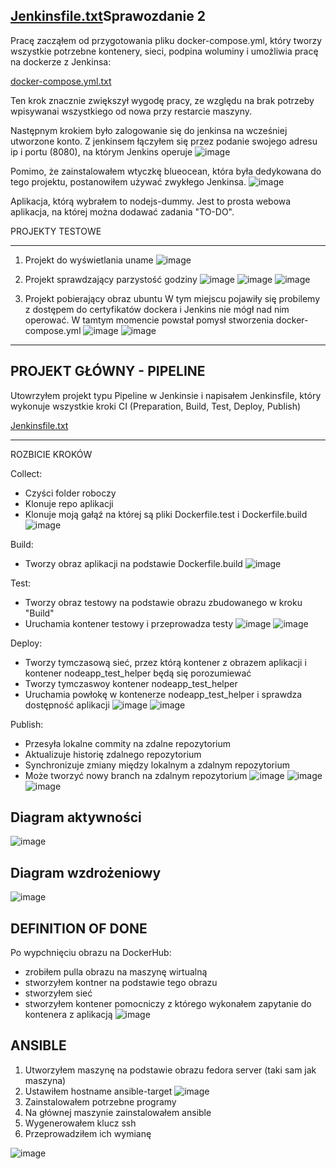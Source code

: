 [Jenkinsfile.txt](https://github.com/user-attachments/files/20228248/Jenkinsfile.txt)Sprawozdanie 2
--------------
Pracę zacząłem od przygotowania pliku docker-compose.yml, który tworzy wszystkie potrzebne kontenery, sieci, podpina woluminy i umożliwia pracę na dockerze z Jenkinsa:

[docker-compose.yml.txt](https://github.com/user-attachments/files/20228186/docker-compose.yml.txt)

Ten krok znacznie zwiększył wygodę pracy, ze względu na brak potrzeby wpisywanai wszystkiego od nowa przy restarcie maszyny. 

Następnym krokiem było zalogowanie się do jenkinsa na wcześniej utworzone konto. Z jenkinsem łączyłem się przez podanie swojego adresu ip i portu (8080), na którym Jenkins operuje
![image](https://github.com/user-attachments/assets/1d32d936-e840-4c04-ad8b-6687bdcb4feb)

Pomimo, że zainstalowałem wtyczkę blueocean, która była dedykowana do tego projektu, postanowiłem używać zwykłego Jenkinsa. 
![image](https://github.com/user-attachments/assets/08be8afa-acea-4095-a09f-b2993f48b657)

Aplikacja, którą wybrałem to nodejs-dummy. Jest to prosta webowa aplikacja, na której można dodawać zadania "TO-DO".


PROJEKTY TESTOWE

--------------------

1. Projekt do wyświetlania uname 
![image](https://github.com/user-attachments/assets/d0d10efd-fa8a-44e0-9b3c-f8b2a1b177b7)

3. Projekt sprawdzający parzystość godziny
![image](https://github.com/user-attachments/assets/9433c51b-93d6-4050-83e6-28d7d3b83a55)
![image](https://github.com/user-attachments/assets/5a62f577-a78a-4e00-9e7e-970e6d96cc09)
![image](https://github.com/user-attachments/assets/5840b8c6-311b-4b80-acb8-91c73a3d0e7b)

4. Projekt pobierający obraz ubuntu
W tym miejscu pojawiły się probilemy z dostępem do certyfikatów dockera i Jenkins nie mógł nad nim operować. W tamtym momencie powstał pomysł stworzenia docker-compose.yml
![image](https://github.com/user-attachments/assets/096e05ff-b31e-4177-baca-b13c7b41ba2f)
![image](https://github.com/user-attachments/assets/e0631297-a8be-43d4-9200-281695464676)

--------------------
PROJEKT GŁÓWNY - PIPELINE
--------------------

Utowrzyłem projekt typu Pipeline w Jenkinsie i napisałem Jenkinsfile, który wykonuje wszystkie kroki CI (Preparation, Build, Test, Deploy, Publish)

[Jenkinsfile.txt](https://github.com/user-attachments/files/20228254/Jenkinsfile.txt)

--------------------
ROZBICIE KROKÓW

Collect:
- Czyści folder roboczy
- Klonuje repo aplikacji
- Klonuje moją gałąź na której są pliki Dockerfile.test i Dockerfile.build
![image](https://github.com/user-attachments/assets/af15504c-43da-4f55-81e3-f617ca7c8c11)

Build:
- Tworzy obraz aplikacji na podstawie Dockerfile.build
![image](https://github.com/user-attachments/assets/2c34f96f-3aab-4c7d-9dbf-a0154316600f)

Test: 
- Tworzy obraz testowy na podstawie obrazu zbudowanego w kroku "Build"
- Uruchamia kontener testowy i przeprowadza testy
![image](https://github.com/user-attachments/assets/02c0ad4c-d786-443b-8517-5d44c8e56fed)
![image](https://github.com/user-attachments/assets/4b1f21bb-feaf-45b1-9589-910f53192398)

Deploy:
- Tworzy tymczasową sieć, przez którą kontener z obrazem aplikacji i kontener nodeapp_test_helper będą się porozumiewać
- Tworzy tymczaswoy kontener nodeapp_test_helper
- Uruchamia powłokę w kontenerze nodeapp_test_helper i sprawdza dostępność aplikacji
![image](https://github.com/user-attachments/assets/9167fc90-d3b5-4431-a01d-bbed1c775aad)
![image](https://github.com/user-attachments/assets/d5003808-6b23-4fb6-86f1-59d1aa7376b9)

Publish:
- Przesyła lokalne commity na zdalne repozytorium
- Aktualizuje historię zdalnego repozytorium
- Synchronizuje zmiany między lokalnym a zdalnym repozytorium
- Może tworzyć nowy branch na zdalnym repozytorium
![image](https://github.com/user-attachments/assets/5de7784a-b0bb-4723-85e1-8d6eeb7c574e)
![image](https://github.com/user-attachments/assets/bf441004-f0be-4093-b827-66a4432b87ed)
![image](https://github.com/user-attachments/assets/53344da7-12bf-4a80-9f4f-9eb7d2fef071)


Diagram aktywności
------------------------
![image](https://github.com/user-attachments/assets/32328b27-127b-4fee-b89a-3d2c8b0bc2c5)

Diagram wzdrożeniowy
-----------------------
![image](https://github.com/user-attachments/assets/c4e7b6b9-f9eb-4589-9f3f-763f6a1b306a)

DEFINITION OF DONE
-------------------
Po wypchnięciu obrazu na DockerHub:
- zrobiłem pulla obrazu na maszynę wirtualną
- stworzyłem kontner na podstawie tego obrazu
- stworzyłem sieć
- stworzyłem kontener pomocniczy z którego wykonałem zapytanie do kontenera z aplikacją
![image](https://github.com/user-attachments/assets/7bea71b8-d9cf-45fc-a22b-893ec05000ca)


ANSIBLE
---------
1. Utworzyłem maszynę na podstawie obrazu fedora server (taki sam jak maszyna)
2. Ustawiłem hostname ansible-target
![image](https://github.com/user-attachments/assets/5b1fed46-da67-4f8d-a528-d8d6427e85bf)
3. Zainstalowałem potrzebne programy
4. Na głównej maszynie zainstalowałem ansible
5. Wygenerowałem klucz ssh
6. Przeprowadziłem ich wymianę

![image](https://github.com/user-attachments/assets/d587ef57-e8ac-40da-a2f5-2850ab1f064e)






